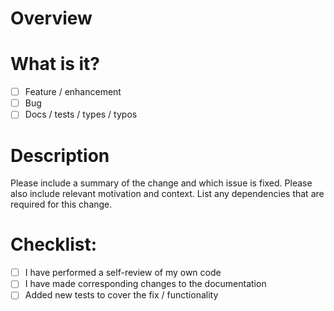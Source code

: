 # Overview

# What is it?

- [ ] Feature / enhancement
- [ ] Bug
- [ ] Docs / tests / types / typos

# Description

Please include a summary of the change and which issue is fixed. Please also include relevant motivation and context. List any dependencies that are required for this change.

# Checklist:

- [ ] I have performed a self-review of my own code
- [ ] I have made corresponding changes to the documentation
- [ ] Added new tests to cover the fix / functionality